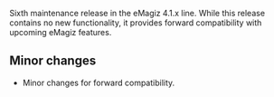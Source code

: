 Sixth maintenance release in the eMagiz 4.1.x line. While this release contains no new functionality, it provides forward compatibility with upcoming eMagiz features.
## Minor changes
- Minor changes for forward compatibility.
